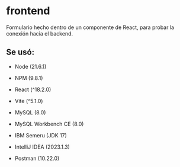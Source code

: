 # frontend
Formulario hecho dentro de un componente de React, para probar la conexión hacia el backend.

Se usó:
---
* Node (21.6.1)
* NPM (9.8.1)
* React (^18.2.0)
* Vite (^5.1.0)

* MySQL (8.0)
* MySQL Workbench CE (8.0)

* IBM Semeru (JDK 17)
* IntelliJ IDEA (2023.1.3)
* Postman (10.22.0)
